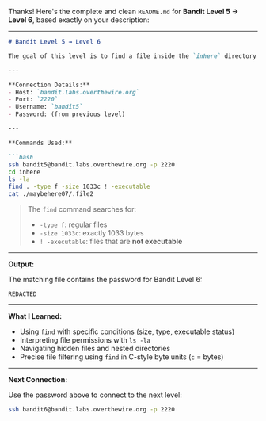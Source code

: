 Thanks! Here's the complete and clean `README.md` for **Bandit Level 5 → Level 6**, based exactly on your description:

---

````markdown
# Bandit Level 5 → Level 6

The goal of this level is to find a file inside the `inhere` directory that is **1033 bytes in size** and **not executable**. This file contains the password for the next level.

---

**Connection Details:**
- Host: `bandit.labs.overthewire.org`
- Port: `2220`
- Username: `bandit5`
- Password: (from previous level)

---

**Commands Used:**

```bash
ssh bandit5@bandit.labs.overthewire.org -p 2220
cd inhere
ls -la
find . -type f -size 1033c ! -executable
cat ./maybehere07/.file2
````

> The `find` command searches for:
>
> * `-type f`: regular files
> * `-size 1033c`: exactly 1033 bytes
> * `! -executable`: files that are **not executable**

---

**Output:**

The matching file contains the password for Bandit Level 6:

```text
REDACTED
```

---

**What I Learned:**

* Using `find` with specific conditions (size, type, executable status)
* Interpreting file permissions with `ls -la`
* Navigating hidden files and nested directories
* Precise file filtering using `find` in C-style byte units (`c` = bytes)

---

**Next Connection:**

Use the password above to connect to the next level:

```bash
ssh bandit6@bandit.labs.overthewire.org -p 2220
```